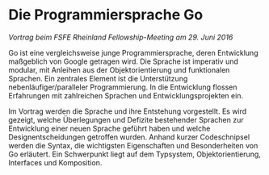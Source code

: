 # Die Programmiersprache Go

_Vortrag beim FSFE Rheinland Fellowship-Meeting am 29. Juni 2016_

Go ist eine vergleichsweise junge Programmiersprache, deren Entwicklung maßgeblich von Google getragen wird. Die Sprache ist imperativ und modular, mit Anleihen aus der Objektorientierung und funktionalen Sprachen. Ein zentrales Element ist die Unterstützung nebenläufiger/paralleler Programmierung. In die Entwicklung flossen Erfahrungen mit zahlreichen Sprachen und Entwicklungsprojekten ein.

Im Vortrag werden die Sprache und ihre Entstehung vorgestellt. Es wird gezeigt, welche Überlegungen und Defizite bestehender Sprachen zur Entwicklung einer neuen Sprache geführt haben und welche Designentscheidungen getroffen wurden. Anhand kurzer Codeschnipsel werden die Syntax, die wichtigsten Eigenschaften und Besonderheiten von Go erläutert. Ein Schwerpunkt liegt auf dem Typsystem, Objektorientierung, Interfaces und Komposition.

